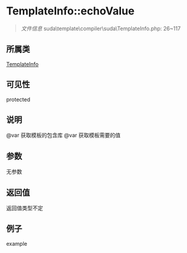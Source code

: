 # TemplateInfo::echoValue

> *文件信息* suda\template\compiler\suda\TemplateInfo.php: 26~117
## 所属类 

[TemplateInfo](../TemplateInfo.md)

## 可见性

  protected  
## 说明

@var 获取模板的包含库
@var 获取模板需要的值

## 参数

无参数

## 返回值
返回值类型不定

## 例子

example